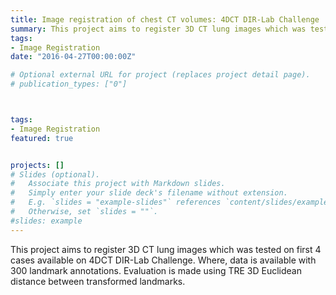 ```yaml
---
title: Image registration of chest CT volumes: 4DCT DIR-Lab Challenge
summary: This project aims to register 3D CT lung images which was tested on first 4 cases available on 4DCT DIR-Lab Challenge. Where, data is available with 300 landmark annotations. Evaluation is made using TRE 3D Euclidean distance between transformed landmarks.
tags:
- Image Registration
date: "2016-04-27T00:00:00Z"

# Optional external URL for project (replaces project detail page).
# publication_types: ["0"]



tags:
- Image Registration
featured: true


projects: []
# Slides (optional).
#   Associate this project with Markdown slides.
#   Simply enter your slide deck's filename without extension.
#   E.g. `slides = "example-slides"` references `content/slides/example-slides.md`.
#   Otherwise, set `slides = ""`.
#slides: example
---
```

This project aims to register 3D CT lung images which was tested on first 4 cases available on 4DCT DIR-Lab Challenge. Where, data is available with 300 landmark annotations. Evaluation is made using TRE 3D Euclidean distance between transformed landmarks.
